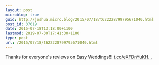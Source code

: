 ```yaml
---
layout: post
microblog: true
guid: http://joshua.micro.blog/2015/07/18/t622228799795671040.html
post_id: 37619
date: 2015-07-18T13:18:00+1100
lastmod: 2019-07-30T17:41:30+1100
type: post
url: /2015/07/18/t622228799795671040.html
---
```

Thanks for everyone's reviews on Easy Weddings!!! [t.co/eXFDnYuKH...](http://t.co/eXFDnYuKHY)
